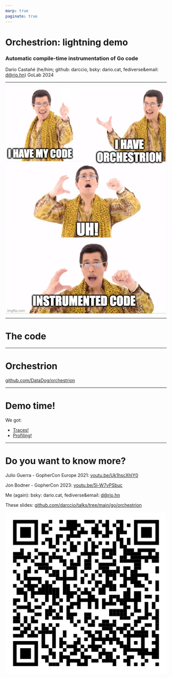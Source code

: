 ```yaml
---
marp: true
paginate: true
---
```


# Orchestrion: lightning demo

### Automatic compile-time instrumentation of Go code

Dario Castañé (he/him; github: darccio, bsky: dario.cat, fediverse&email: d@rio.hn)
GoLab 2024

<!--
DataDog: dd-trace-go maintainer

In the next minutes, we'll go from a basic chi server without any dd-trace-go code to the exactly chi server
without any dd-trace-go code BUT sending traces and profiles
to DataDog platfor.
-->

---

<style>
img[alt~="center"] {
  display: block;
  margin: 0 auto;
}
</style>

![center](./golab2024.jpeg)

---

# The code

---

# Orchestrion

[github.com/DataDog/orchestrion](github.com/DataDog/orchestrion)

<!--
cat go.mod
orchestrion pin
cat go.mod
-->

---

# Demo time!

We got:

- [Traces!](https://app.datadoghq.eu/apm/traces?query=%40_trace_root%3A1%20service%3Agolab2024&agg_m=count&agg_m_source=base&agg_t=count&cols=core_service%2Ccore_resource_name%2Clog_duration%2Clog_http.method%2Clog_http.status_code&fromUser=false&historicalData=false&messageDisplay=inline&query_translation_version=v0&serviceName=golab2024&sort=desc&spanType=trace-root&storage=hot&view=spans&paused=false)
- [Profiling!](https://app.datadoghq.eu/profiling/explorer?query=service%3Agolab2024%20host%3ACOMP-WDWT6G66NH&agg_m=count&agg_m_source=base&agg_t=count&fromUser=true&my_code=disabled&refresh_mode=paused&viz=flame_graph&live=true)

---

# Do you want to know more?

Julio Guerra - GopherCon Europe 2021: [youtu.be/Uk1hscXhlY0](https://youtu.be/Uk1hscXhlY0)

Jon Bodner - GopherCon 2023: [youtu.be/5l-W7vPSbuc](https://youtu.be/5l-W7vPSbuc)

Me (again): bsky: dario.cat, fediverse&email: d@rio.hn

These slides: [github.com/darccio/talks/tree/main/go/orchestrion](https://github.com/darccio/talks/tree/main/go/orchestrion)

![w:300 h:300 center](./qr.png)